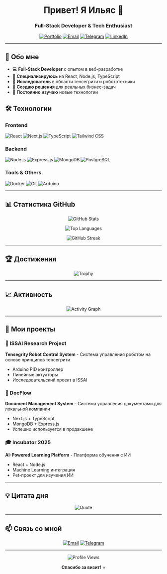 <div align="center">

# Привет! Я Ильяс 👋

### Full-Stack Developer & Tech Enthusiast

[![Portfolio](https://img.shields.io/badge/Portfolio-000000?style=for-the-badge&logo=About.me&logoColor=white)](https://github.com/ilyasidk)
[![Email](https://img.shields.io/badge/Email-D14836?style=for-the-badge&logo=gmail&logoColor=white)](mailto:ilyasmakhatov24@gmail.com)
[![Telegram](https://img.shields.io/badge/Telegram-2CA5E0?style=for-the-badge&logo=telegram&logoColor=white)](https://t.me/ilmktv)
[![LinkedIn](https://img.shields.io/badge/LinkedIn-0077B5?style=for-the-badge&logo=linkedin&logoColor=white)](https://linkedin.com/in/ilyasidk)

</div>

---

## 🚀 Обо мне

- 💻 **Full-Stack Developer** с опытом в веб-разработке
- 🎯 **Специализируюсь** на React, Node.js, TypeScript
- 🔬 **Исследователь** в области тенсегрити и робототехники
- 🏢 **Создаю решения** для реальных бизнес-задач
- 🌱 **Постоянно изучаю** новые технологии

## 🛠️ Технологии

### Frontend
![React](https://img.shields.io/badge/React-20232A?style=for-the-badge&logo=react&logoColor=61DAFB)
![Next.js](https://img.shields.io/badge/Next.js-000000?style=for-the-badge&logo=next.js&logoColor=white)
![TypeScript](https://img.shields.io/badge/TypeScript-007ACC?style=for-the-badge&logo=typescript&logoColor=white)
![Tailwind CSS](https://img.shields.io/badge/Tailwind_CSS-38B2AC?style=for-the-badge&logo=tailwind-css&logoColor=white)

### Backend
![Node.js](https://img.shields.io/badge/Node.js-43853D?style=for-the-badge&logo=node.js&logoColor=white)
![Express.js](https://img.shields.io/badge/Express.js-404D59?style=for-the-badge)
![MongoDB](https://img.shields.io/badge/MongoDB-4EA94B?style=for-the-badge&logo=mongodb&logoColor=white)
![PostgreSQL](https://img.shields.io/badge/PostgreSQL-316192?style=for-the-badge&logo=postgresql&logoColor=white)

### Tools & Others
![Docker](https://img.shields.io/badge/Docker-2496ED?style=for-the-badge&logo=docker&logoColor=white)
![Git](https://img.shields.io/badge/Git-F05032?style=for-the-badge&logo=git&logoColor=white)
![Arduino](https://img.shields.io/badge/Arduino-00979D?style=for-the-badge&logo=arduino&logoColor=white)

---

## 📊 Статистика GitHub

<div align="center">

![GitHub Stats](https://github-readme-stats.vercel.app/api?username=ilyasidk&show_icons=true&theme=tokyonight&hide_border=true&count_private=true)

![Top Languages](https://github-readme-stats.vercel.app/api/top-langs/?username=ilyasidk&layout=compact&theme=tokyonight&hide_border=true)

![GitHub Streak](https://github-readme-streak-stats.herokuapp.com/?user=ilyasidk&theme=tokyonight&hide_border=true)

</div>

---

## 🏆 Достижения

<div align="center">

![Trophy](https://github-profile-trophy.vercel.app/?username=ilyasidk&theme=tokyonight&no-frame=true&column=7)

</div>

---

## 📈 Активность

<div align="center">

![Activity Graph](https://github-readme-activity-graph.vercel.app/graph?username=ilyasidk&theme=tokyonight&hide_border=true&custom_title=GitHub%20Activity%20Graph)

</div>

---

## 🎯 Мои проекты

### 🤖 ISSAI Research Project
**Tensegrity Robot Control System** - Система управления роботом на основе принципов тенсегрити
- Arduino PID контроллер
- Линейные актуаторы
- Исследовательский проект в ISSAI

### 📄 DocFlow
**Document Management System** - Система управления документами для локальной компании
- Next.js + TypeScript
- MongoDB + Express.js
- Успешно используется в продакшене

### 🎓 Incubator 2025
**AI-Powered Learning Platform** - Платформа обучения с ИИ
- React + Node.js
- Machine Learning интеграция
- Pet-проект для изучения ИИ

---

## 💡 Цитата дня

<div align="center">

![Quote](https://quotes-github-readme.vercel.app/api?type=horizontal&theme=tokyonight)

</div>

---

## 📫 Связь со мной

<div align="center">

[![Email](https://img.shields.io/badge/📧%20Email-ilyasmakhatov24@gmail.com-D14836?style=for-the-badge&logo=gmail&logoColor=white)](mailto:ilyasmakhatov24@gmail.com)
[![Telegram](https://img.shields.io/badge/💬%20Telegram-@ilmktv-2CA5E0?style=for-the-badge&logo=telegram&logoColor=white)](https://t.me/ilmktv)

</div>

---

<div align="center">

![Profile Views](https://komarev.com/ghpvc/?username=ilyasidk&style=for-the-badge&color=blueviolet)

**Спасибо за визит!** ⭐

</div>